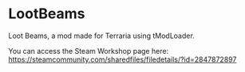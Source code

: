 # LootBeams
Loot Beams, a mod made for Terraria using tModLoader.

You can access the Steam Workshop page here:
https://steamcommunity.com/sharedfiles/filedetails/?id=2847872897

